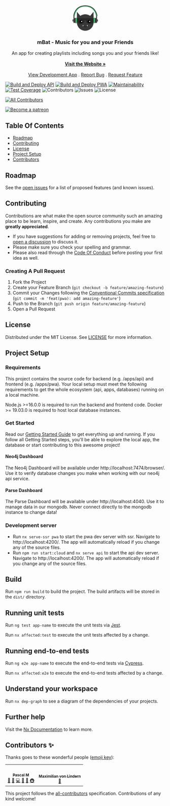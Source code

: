 <br/>
<p align="center">
  <a href="https://github.com/music-bat/mbat">
    <img src="images/logo-small.png" alt="Logo" width="80" height="80">
  </a>

  <h3 align="center">mBat - Music for you and your Friends</h3>

  <p align="center">
    An app for creating playlists including songs you and your friends like!
    <br/>
    <br/>
    <a href="https://music-bat.com"><strong>Visit the Website »</strong></a>
    <br/>
    <br/>
    <a href="https://dev.music-bat.com">View Development App</a>
    .
    <a href="https://github.com/music-bat/mbat/issues">Report Bug</a>
    .
    <a href="https://github.com/music-bat/mbat/issues">Request Feature</a>
  </p>
</p>

 [![Build and Deploy API](https://github.com/music-bat/mbat/actions/workflows/api-build-deploy.yml/badge.svg)](https://github.com/music-bat/mbat/actions/workflows/api-build-deploy.yml) 
 [![Build and Deploy PWA](https://github.com/music-bat/mbat/actions/workflows/pwa-build-deploy.yml/badge.svg)](https://github.com/music-bat/mbat/actions/workflows/pwa-build-deploy.yml) 
 [![Maintainability](https://api.codeclimate.com/v1/badges/33abbeceae58814529e0/maintainability)](https://codeclimate.com/repos/6122c74e91a22e0c9200000e/maintainability)
 [![Test Coverage](https://api.codeclimate.com/v1/badges/33abbeceae58814529e0/test_coverage)](https://codeclimate.com/repos/6122c74e91a22e0c9200000e/test_coverage)
 ![Contributors](https://img.shields.io/github/contributors/music-bat/mbat?color=dark-green) ![Issues](https://img.shields.io/github/issues/music-bat/mbat) ![License](https://img.shields.io/github/license/music-bat/mbat) 

<!-- ALL-CONTRIBUTORS-BADGE:START - Do not remove or modify this section -->
[![All Contributors](https://img.shields.io/badge/all_contributors-2-orange.svg?style=flat-square)](#contributors-)
<!-- ALL-CONTRIBUTORS-BADGE:END -->

<a href="https://www.patreon.com/perzeuss" title="Become a patreon"> 
  <img alt="Become a patreon" src="https://c5.patreon.com/external/logo/become_a_patron_button@2x.png" width="200">
</a>

## Table Of Contents
* [Roadmap](#roadmap)
* [Contributing](#contributing)
* [License](#license)
* [Project Setup](#project-setup)
* [Contributors](#contributors-)

## Roadmap

See the [open issues](https://github.com/music-bat/mbat/issues) for a list of proposed features (and known issues).

## Contributing

Contributions are what make the open source community such an amazing place to be learn, inspire, and create. Any contributions you make are **greatly appreciated**.
* If you have suggestions for adding or removing projects, feel free to [open a discussion](https://github.com/music-bat/mbat/discussions/new?category=ideas) to discuss it.
* Please make sure you check your spelling and grammar.
* Please also read through the [Code Of Conduct](https://github.com/music-bat/mbat/blob/main/CODE_OF_CONDUCT.md) before posting your first idea as well.

### Creating A Pull Request

1. Fork the Project
2. Create your Feature Branch (`git checkout -b feature/amazing-feature`)
3. Commit your Changes following the [Conventional Commits specification](https://www.conventionalcommits.org/en/v1.0.0/) (`git commit -m 'feat(pwa): add amazing-feature'`)
4. Push to the Branch (`git push origin feature/amazing-feature`)
5. Open a Pull Request

## License

Distributed under the MIT License. See [LICENSE](https://github.com/music-bat/mbat/blob/main/LICENSE) for more information.

## Project Setup

### Requirements
This project contains the source code for backend (e.g. /apps/api) and frontend (e.g. /apps/pwa). Your local setup must meet the following requirements to get the whole ecosystem (api, apps, databases) running on a local machine.

Node.js >=16.0.0 is required to run the backend and frontend code. Docker >= 19.03.0 is required to host local database instances.

### Get Started
Read our [Getting Started Guide](docs/GETTING_STARTED.md) to get everything up and running.
If you follow all Getting Started steps, you'll be able to explore the local app, the database or start contributing to this awesome project!

#### Neo4j Dashboard
The Neo4j Dashboard will be available under http://localhost:7474/browser/. Use it to verify database changes you make when working with our neo4j api service.

#### Parse Dashboard
The Parse Dashboard will be available under http://localhost:4040. Use it to manage data in our mongodb. Never connect directly to the mongodb instance to change data!

### Development server

* Run `nx serve-ssr pwa` to start the pwa dev server with ssr. Navigate to http://localhost:4200/. The app will automatically reload if you change any of the source files.
* Run `npm run start:cloud` and `nx serve api` to start the api dev server. Navigate to http://localhost:4200/. The app will automatically reload if you change any of the source files.

## Build

Run `npm run build` to build the project. The build artifacts will be stored in the `dist/` directory.

## Running unit tests

Run `ng test app-name` to execute the unit tests via [Jest](https://jestjs.io).

Run `nx affected:test` to execute the unit tests affected by a change.

## Running end-to-end tests

Run `ng e2e app-name` to execute the end-to-end tests via [Cypress](https://www.cypress.io).

Run `nx affected:e2e` to execute the end-to-end tests affected by a change.

## Understand your workspace

Run `nx dep-graph` to see a diagram of the dependencies of your projects.

## Further help

Visit the [Nx Documentation](https://nx.dev/angular) to learn more.

## Contributors ✨

Thanks goes to these wonderful people ([emoji key](https://allcontributors.org/docs/en/emoji-key)):

<!-- ALL-CONTRIBUTORS-LIST:START - Do not remove or modify this section -->
<!-- prettier-ignore-start -->
<!-- markdownlint-disable -->
<!--- cSpell:disable -->
<table>
  <tr>
    <td align="center"><a href="https://github.com/perzeuss"><img src="https://avatars.githubusercontent.com/u/11357019?v=4?s=100" width="100px;" alt=""/><br /><sub><b>Pascal M</b></sub></a><br /><a href="#projectManagement-perzeuss" title="Project Management">📆</a> <a href="#business-perzeuss" title="Business development">💼</a> <a href="https://github.com/music-bat/mbat/commits?author=perzeuss" title="Code">💻</a> <a href="https://github.com/music-bat/mbat/commits?author=perzeuss" title="Documentation">📖</a> <a href="#design-perzeuss" title="Design">🎨</a> <a href="#infra-perzeuss" title="Infrastructure (Hosting, Build-Tools, etc)">🚇</a></td>
    <td align="center"><a href="https://github.com/mavolin"><img src="https://avatars.githubusercontent.com/u/48887425?v=4?s=100" width="100px;" alt=""/><br /><sub><b>Maximilian von Lindern</b></sub></a><br /><a href="#ideas-mavolin" title="Ideas, Planning, & Feedback">🤔</a></td>
  </tr>
</table>
<!--- cSpell:enable -->
<!-- markdownlint-restore -->
<!-- prettier-ignore-end -->

<!-- ALL-CONTRIBUTORS-LIST:END -->

This project follows the [all-contributors](https://github.com/all-contributors/all-contributors) specification. Contributions of any kind welcome!
